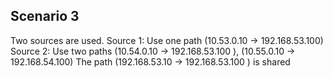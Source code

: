 ## Scenario 3

 Two sources are used.
 Source 1: Use one path (10.53.0.10 -> 192.168.53.100)
 Source 2: Use two paths (10.54.0.10 -> 192.168.53.100 ), (10.55.0.10 -> 192.168.54.100)
 The path (192.168.53.10 -> 192.168.53.100 ) is shared

